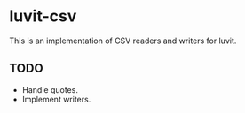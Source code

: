 # luvit-csv

This is an implementation of CSV readers and writers for luvit.

## TODO
* Handle quotes.
* Implement writers.
